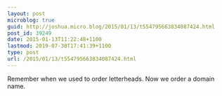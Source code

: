 ```yaml
---
layout: post
microblog: true
guid: http://joshua.micro.blog/2015/01/13/t554795663834087424.html
post_id: 39249
date: 2015-01-13T11:22:48+1100
lastmod: 2019-07-30T17:41:39+1100
type: post
url: /2015/01/13/t554795663834087424.html
---
```

Remember when we used to order letterheads. Now we order a domain name.
